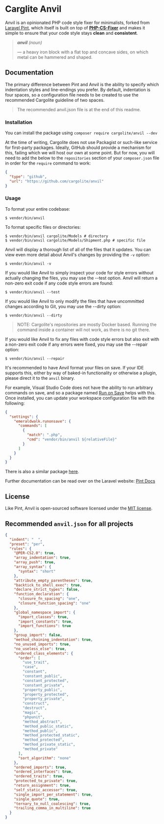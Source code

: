 # Carglite Anvil

Anvil is an opinionated PHP code style fixer for minimalists, forked from [Laravel Pint](https://laravel.com/docs/master/pint), which itself is built on top of **[PHP-CS-Fixer](https://github.com/FriendsOfPHP/PHP-CS-Fixer)** and makes it simple to ensure that your code style stays **clean** and **consistent**.

> ***anvil** (noun)*
>
> — a heavy iron block with a flat top and concave sides, on which metal can be hammered and shaped.

## Documentation

The primary difference between Pint and Anvil is the ability to specify which indentation styles and line-endings you prefer. By default, indentation is four spaces, so a configuration file needs to be created to use the recommended Cargolite guideline of two spaces.

> The recommended anvil.json file is at the end of this readme.

### Installation

You can install the package using `composer require cargolite/anvil --dev`

At the time of writing, Cargolite does not use Packagist or such-like service for first-party packages. Ideally, GitHub should provide a mechanism for this, failing which we will host our own at some point. But for now, you will need to add the below to the `repositories` section of your `composer.json` file in order for the `require` command to work:

```json
{
  "type": "github",
  "url": "https://github.com/cargolite/anvil"
}
```

### Usage

To format your entire codebase:

```shell
$ vendor/bin/anvil
```

To format specific files or directories:

```shell
$ vendor/bin/anvil cargolite/Models # directory
$ vendor/bin/anvil cargolite/Models/Shipment.php # specific file
```

Anvil will display a thorough list of all of the files that it updates. You can view even more detail about Anvil's changes by providing the `-v` option:

```shell
$ vendor/bin/anvil -v
```

If you would like Anvil to simply inspect your code for style errors without actually changing the files, you may use the --test option. Anvil will return a non-zero exit code if any code style errors are found:

```shell
$ vendor/bin/anvil --test
```

If you would like Anvil to only modify the files that have uncommitted changes according to Git, you may use the --dirty option:

```shell
$ vendor/bin/anvil --dirty
```

> NOTE: Cargolite's repositories are mostly Docker based. Running the command inside a container will not work, as there is no git there.

If you would like Anvil to fix any files with code style errors but also exit with a non-zero exit code if any errors were fixed, you may use the --repair option:

```shell
$ vendor/bin/anvil --repair
```

It's recommended to have Anvil format your files on save. If your IDE supports this, either by way of baked-in functionality or otherwise a plugin, please direct it to the `anvil` binary.

For example, Visual Studio Code does not have the ability to run arbitrary commands on save, and so a package named [Run on Save](https://marketplace.visualstudio.com/items?itemName=emeraldwalk.RunOnSave) helps with this. Once installed, you can update your workspace configuration file with the following:

```json
{
  "settings": {
    "emeraldwalk.runonsave": {
      "commands": [
        {
          "match": ".php",
          "cmd": "vendor/bin/anvil ${relativeFile}"
        }
      ]
    }
  }
}
```

There is also a similar package [here](https://marketplace.visualstudio.com/items?itemName=pucelle.run-on-save).

Further documentation can be read over on the Laravel website: [Pint Docs](https://laravel.com/docs/master/pint)

## License

Like Pint, Anvil is open-sourced software licensed under the [MIT license](LICENSE.md).

## Recommended `anvil.json` for all projects

```json
{
  "indent": "  ",
  "preset": "per",
  "rules": {
    "@PER-CS2.0": true,
    "array_indentation": true,
    "array_push": true,
    "array_syntax": {
      "syntax": "short"
    },
    "attribute_empty_parentheses": true,
    "backtick_to_shell_exec": true,
    "declare_strict_types": false,
    "function_declaration": {
      "closure_fn_spacing": "one",
      "closure_function_spacing": "one"
    },
    "global_namespace_import": {
      "import_classes": true,
      "import_constants": true,
      "import_functions": true
    },
    "group_import": false,
    "method_chaining_indentation": true,
    "no_unused_imports": true,
    "no_useless_else": true,
    "ordered_class_elements": {
      "order": [
        "use_trait",
        "case",
        "constant",
        "constant_public",
        "constant_protected",
        "constant_private",
        "property_public",
        "property_protected",
        "property_private",
        "construct",
        "destruct",
        "magic",
        "phpunit",
        "method_abstract",
        "method_public_static",
        "method_public",
        "method_protected_static",
        "method_protected",
        "method_private_static",
        "method_private"
      ],
      "sort_algorithm": "none"
    },
    "ordered_imports": true,
    "ordered_interfaces": true,
    "ordered_traits": true,
    "protected_to_private": true,
    "return_assignment": true,
    "self_static_accessor": true,
    "single_import_per_statement": true,
    "single_quote": true,
    "ternary_to_null_coalescing": true,
    "trailing_comma_in_multiline": true
  }
}
```
